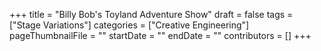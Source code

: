 +++
title = "Billy Bob's Toyland Adventure Show"
draft = false
tags = ["Stage Variations"]
categories = ["Creative Engineering"]
pageThumbnailFile = ""
startDate = ""
endDate = ""
contributors = []
+++
